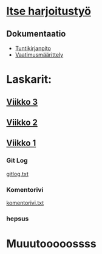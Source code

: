 # [Itse harjoitustyö](https://github.com/Hogwarter/ot-harjoitustyo/tree/master/h-tyo)
## Dokumentaatio
* [Tuntikirjanpito](https://github.com/Hogwarter/ot-harjoitustyo/blob/master/h-tyo/dokumentaatio/tuntikirjanpito.md)
* [Vaatimusmäärittely](https://github.com/Hogwarter/ot-harjoitustyo/blob/master/h-tyo/dokumentaatio/vaatimusmaarittelu.md)

# Laskarit:

## [Viikko 3](https://github.com/Hogwarter/ot-harjoitustyo/tree/master/laskarit/viikko3)

##  [Viikko 2](https://github.com/Hogwarter/ot-harjoitustyo/tree/master/laskarit/viikko2)

## [Viikko 1](https://github.com/Hogwarter/ot-harjoitustyo/tree/master/laskarit/viikko1)

### Git Log

[gitlog.txt](https://github.com/Hogwarter/ot-harjoitustyo/blob/master/laskarit/viikko1/gitlog.txt)

### Komentorivi

[komentorivi.txt](https://github.com/Hogwarter/ot-harjoitustyo/blob/master/laskarit/viikko1/komentorivi.txt)

### hepsus

# Muuutooooossss
